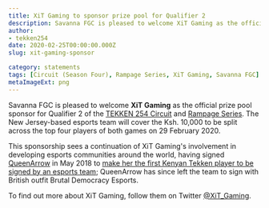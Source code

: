 ```yaml
---
title: XiT Gaming to sponsor prize pool for Qualifier 2
description: Savanna FGC is pleased to welcome XiT Gaming as the official prize pool sponsor for Qualifier 2 of the TEKKEN 254 Circuit and Rampage Series. The New Jersey-based esports team will cover the Ksh. 10,000 to be split across the top four players of both games on 29 February 2020.
author:
- tekken254
date: 2020-02-25T00:00:00.000Z
slug: xit-gaming-sponsor

category: statements
tags: [Circuit (Season Four), Rampage Series, XiT Gaming, Savanna FGC]
metaImageExt: png
---
```

Savanna FGC is pleased to welcome <strong>XiT Gaming</strong> as the official prize pool sponsor for Qualifier 2 of the <a href="/circuit" target="_blank">TEKKEN 254 Circuit</a> and <a href="/circuit" target="_blank">Rampage Series</a>. The New Jersey-based esports team will cover the Ksh. 10,000 to be split across the top four players of both games on 29 February 2020.

This sponsorship sees a continuation of XiT Gaming's involvement in developing esports communities around the world, having signed <a href="/circuit/tekken/profile.html?id=4455946" target="_blank">QueenArrow</a> in May 2018 to <a href="/news/2018/05/14/queenarrow-xit-woundz" target="_blank">make her the first Kenyan Tekken player to be signed by an esports team</a>; QueenArrow has since left the team to sign with British outfit Brutal Democracy Esports.

To find out more about XiT Gaming, follow them on Twitter <a href="https://twitter.com/xit_gaming" target="_blank">@XiT_Gaming</a>.